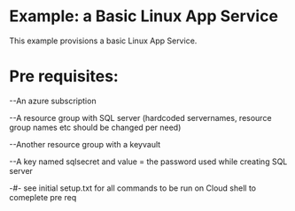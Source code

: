 # Example: a Basic Linux App Service

This example provisions a basic Linux App Service.

# Pre requisites:

--An azure subscription

--A resource group with SQL server (hardcoded servernames, resource group names etc should be changed per need)

--Another resource group with a keyvault

--A key named sqlsecret and value = the password used while creating SQL server


-#- see initial setup.txt for all commands to be run on Cloud shell to comeplete pre req

